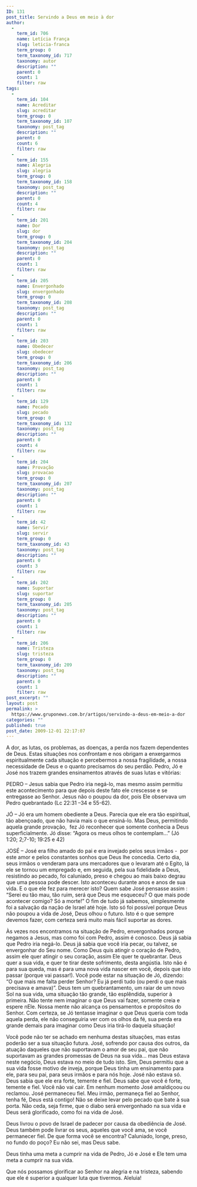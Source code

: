 ```yaml
---
ID: 131
post_title: Servindo a Deus em meio à dor
author:
  - 
    term_id: 706
    name: Letícia França
    slug: leticia-franca
    term_group: 0
    term_taxonomy_id: 717
    taxonomy: autor
    description: ""
    parent: 0
    count: 1
    filter: raw
tags:
  - 
    term_id: 104
    name: Acreditar
    slug: acreditar
    term_group: 0
    term_taxonomy_id: 107
    taxonomy: post_tag
    description: ""
    parent: 0
    count: 6
    filter: raw
  - 
    term_id: 155
    name: Alegria
    slug: alegria
    term_group: 0
    term_taxonomy_id: 158
    taxonomy: post_tag
    description: ""
    parent: 0
    count: 4
    filter: raw
  - 
    term_id: 201
    name: Dor
    slug: dor
    term_group: 0
    term_taxonomy_id: 204
    taxonomy: post_tag
    description: ""
    parent: 0
    count: 1
    filter: raw
  - 
    term_id: 205
    name: Envergonhado
    slug: envergonhado
    term_group: 0
    term_taxonomy_id: 208
    taxonomy: post_tag
    description: ""
    parent: 0
    count: 1
    filter: raw
  - 
    term_id: 203
    name: Obedecer
    slug: obedecer
    term_group: 0
    term_taxonomy_id: 206
    taxonomy: post_tag
    description: ""
    parent: 0
    count: 1
    filter: raw
  - 
    term_id: 129
    name: Pecado
    slug: pecado
    term_group: 0
    term_taxonomy_id: 132
    taxonomy: post_tag
    description: ""
    parent: 0
    count: 4
    filter: raw
  - 
    term_id: 204
    name: Provação
    slug: provacao
    term_group: 0
    term_taxonomy_id: 207
    taxonomy: post_tag
    description: ""
    parent: 0
    count: 1
    filter: raw
  - 
    term_id: 42
    name: Servir
    slug: servir
    term_group: 0
    term_taxonomy_id: 43
    taxonomy: post_tag
    description: ""
    parent: 0
    count: 3
    filter: raw
  - 
    term_id: 202
    name: Suportar
    slug: suportar
    term_group: 0
    term_taxonomy_id: 205
    taxonomy: post_tag
    description: ""
    parent: 0
    count: 1
    filter: raw
  - 
    term_id: 206
    name: Tristeza
    slug: tristeza
    term_group: 0
    term_taxonomy_id: 209
    taxonomy: post_tag
    description: ""
    parent: 0
    count: 1
    filter: raw
post_excerpt: ""
layout: post
permalink: >
  https://www.gruponews.com.br/artigos/servindo-a-deus-em-meio-a-dor
categories: ""
published: true
post_date: 2009-12-01 22:17:07
---
```

A dor, as lutas, os problemas, as doenças, a perda nos fazem dependentes de Deus. Estas situações nos confrontam e nos obrigam a enxergarmos espiritualmente cada situação e percebermos a nossa fragilidade, a nossa necessidade de Deus e o quanto precisamos do seu perdão. Pedro, Jó e José nos trazem grandes ensinamentos através de suas lutas e vitórias:

PEDRO – Jesus sabia que Pedro iria negá-lo, mas mesmo assim permitiu este acontecimento para que depois deste fato ele crescesse e se entregasse ao Senhor. Jesus não o poupou da dor, pois Ele observava um Pedro quebrantado (Lc 22:31 –34 e 55-62).

JÓ – Jó era um homem obediente a Deus. Parecia que ele era tão espiritual, tão abençoado, que não havia mais o que ensiná-lo. Mas Deus, permitindo aquela grande provação,  fez Jó reconhecer que somente conhecia a Deus superficialmente. Jó disse: “Agora os meus olhos te contemplam...” (Jó 1:20; 2;7-10; 19:25 e 42)

JOSÉ – José era filho amado do pai e era invejado pelos seus irmãos -  por este amor e pelos constantes sonhos que Deus lhe concedia. Certo dia, seus irmãos o venderam para uns mercadores que o levaram até o Egito, lá ele se tornou um empregado e, em seguida, pela sua fidelidade a Deus, resistindo ao pecado, foi caluniado, preso e chegou ao mais baixo degrau que uma pessoa pode descer. Isto aconteceu durante anos e anos de sua vida. E o que ele fez para merecer isto? Quem sabe José pensasse assim : “Serei eu tão mau, tão ruim, será que Deus me esqueceu? O que mais pode acontecer comigo? Só a morte!” O fim de tudo já sabemos, simplesmente foi a salvação da nação de Israel até hoje. Isto só foi possível porque Deus não poupou a vida de José, Deus olhou o futuro. Isto é o que sempre devemos fazer, com certeza será muito mais fácil suportar as dores.

Às vezes nos encontramos na situação de Pedro, envergonhados porque negamos a Jesus, mas como foi com Pedro, assim é conosco. Deus já sabia que Pedro iria negá-lo. Deus já sabia que você iria pecar, ou talvez, se envergonhar do Seu nome. Como Deus quis atingir o coração de Pedro, assim ele quer atingir o seu coração, assim Ele quer te quebrantar. Deus quer a sua vida, e quer te tirar deste sofrimento, desta angústia. Isto não é para sua queda, mas é para uma nova vida nascer em você, depois que isto passar (porque vai passar!). Você pode estar na situação de Jó, dizendo: “O que mais me falta perder Senhor? Eu já perdi tudo (ou perdi o que mais precisava e amava)”. Deus tem um quebrantamento, um raiar de um novo Sol na sua vida, uma situação tão grande, tão esplêndida, superior à primeira. Não tente nem imaginar o que Deus vai fazer, somente creia e espere nEle. Nossa mente não alcança os pensamentos e propósitos do Senhor. Com certeza, se Jó tentasse imaginar o que Deus queria com toda aquela perda, ele não conseguiria ver com os olhos da fé, sua perda era grande demais para imaginar como Deus iria tirá-lo daquela situação!

Você pode não ter se achado em nenhuma destas situações, mas estas poderão ser a sua situação futura. José, sofrendo por causa dos outros, da atuação daqueles que não suportavam o amor de seu pai, que não suportavam as grandes promessas de Deus na sua vida... mas Deus estava neste negócio, Deus estava no meio de tudo isto. Sim, Deus permitiu que a sua vida fosse motivo de inveja, porque Deus tinha um ensinamento para ele, para seu pai, para seus irmãos e para nós hoje. José não estava só. Deus sabia que ele era forte, temente e fiel. Deus sabe que você é forte, temente e fiel. Você não vai cair. Em nenhum momento José amaldiçoou ou reclamou. José permaneceu fiel. Meu irmão, permaneça fiel ao Senhor, tenha fé, Deus está contigo! Não se deixe levar pelo pecado que bate à sua porta. Não ceda, seja firme, que o diabo será envergonhado na sua vida e Deus será glorificado, como foi na vida de José.

Deus livrou o povo de Israel de padecer por causa da obediência de José. Deus também pode livrar os seus, aqueles que você ama, se você permanecer fiel. De que forma você se encontra? Caluniado, longe, preso, no fundo do poço? Eu não sei, mas Deus sabe.

Deus tinha uma meta a cumprir na vida de Pedro, Jó e José e Ele tem uma meta a cumprir na sua vida.

Que nós possamos glorificar ao Senhor na alegria e na tristeza, sabendo que ele é superior a qualquer luta que tivermos. Aleluia!